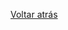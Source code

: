 

[Voltar atrás](https://github.com/blestonbandeiraUPSKILL/upskill_java1_labprg_grupo2/blob/main/Sprint%202/UC01_Registar_Organizacao/UC01_Registar_Organizacao.md)

